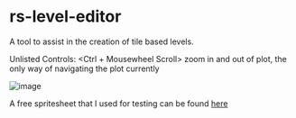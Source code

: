 # rs-level-editor
A tool to assist in the creation of tile based levels.

Unlisted Controls:
<Ctrl + Mousewheel Scroll> zoom in and out of plot, the only way of navigating the plot currently

![image](https://user-images.githubusercontent.com/45133114/195252670-f5c5bbbe-ba2d-40b7-9708-2e49a66c7de0.png)

A free spritesheet that I used for testing can be found [here](https://opengameart.org/content/rpg-itemterraincharacter-sprites-ice-insignia)
